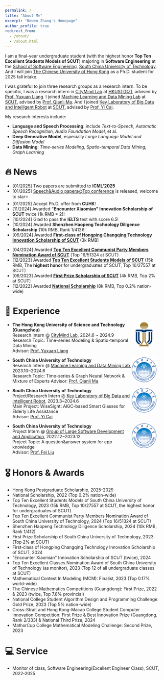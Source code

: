 ```yaml
---
permalink: /
title: "About Me"
excerpt: "Bowen Zhang's Homepage"
author_profile: true
redirect_from: 
  - /about/
  - /about.html
---
```


I am a final-year undergraduate student (with the highest honor **Top Ten Excellent Students Models of SCUT**) majoring in **Software Engineering** at the [School of Software Engineering](https://www2.scut.edu.cn/sse/), [South China University of Technology](https://www.scut.edu.cn/). And I will join [The Chinese University of Hong Kong](https://www.cuhk.edu.hk/english/index.html#) as a Ph.D. student for 2025 fall intake. <!--Now I am doing my research on **Speech Processing**, advised by [Prof. Xiaofen Xing](https://dblp.org/pid/41/9939.html) and [Prof. Qingyao Wu](https://scholar.google.com/citations?user=n6e_2IgAAAAJ&hl=zh-CN).-->

I was grateful to join three research groups as a research intern. To be specific, I was a research intern in [CityMind Lab](https://citymind.top/) at [HKUST(GZ)](https://www.hkust-gz.edu.cn/), advised by [Prof. Yuxuan Liang](https://yuxuanliang.com/). I joined [Machine Learning and Data Mining Lab](https://www2.scut.edu.cn/qianlima/) at [SCUT](https://www.scut.edu.cn/), advised by [Prof. Qianli Ma](https://www2.scut.edu.cn/qianlima/English/list.htm). And I joined [Key Laboratory of Big Data and Intelligent Robot](https://www2.scut.edu.cn/klbdir/) at [SCUT](https://www.scut.edu.cn/), advised by [Prof. Yi Cai](https://scholar.google.com.hk/citations?user=ej3Nb5wAAAAJ&hl=zh-CN).

<!--I am grateful to join different groups at SCUT and HKUST(GZ) as a research intern during my undergraduate life. I developed project WiseSight SmartGlasses, advised by [Prof. Yi Cai](https://scholar.google.com.hk/citations?user=ej3Nb5wAAAAJ&hl=zh-CN). I did research on time series, advised by [Prof. Qianli Ma](https://www2.scut.edu.cn/qianlima/English/list.htm) and [Prof. Yuxuan Liang](https://yuxuanliang.com/). Now I research on speech processing and text-to-speech, advised by [Prof. Xiaofen Xing](https://dblp.org/pid/41/9939.html) and [Prof. Xiangmin Xu](https://dblp.org/pid/28/9939.html).-->

My research interests include:
- **Language and Speech Processing**: include *Text-to-Speech, Automatic Speech Recognition, Audio Foundation Model*, et al. 
- **Deep Generative Model**, especially *Large Language Model and Diffusion Model*
- **Data Mining**: *Time-series Modeling, Spatio-temporal Data Mining, Graph Learning*

# 🔥 News
+ [01/2025] Two papers are submitted to **ICML'2025**
+ [01/2025] [Speech&Audio papers@Top conference](https://github.com/01Zhangbw/Speech-and-audio-papers-Top-Conference) is released, welcome to star⭐
+ [01/2025] Accept Ph.D. offer from **CUHK**!
+ [11/2024] Awarded **"Encounter Xiaomian" Innovation Scholarship of SCUT** twice (1k RMB * 2)!
+ [10/2024] Glad to pass the **IELTS** test with score 6.5!
+ [10/2024] Awarded **Shenzhen Haopeng Technology Diligence Scholarship** (10k RMB, Rank 1/412)!!
+ [09/2024] Awarded **[First-class of Hongping Changqing Technology Innovation Scholarship of SCUT](https://www2.scut.edu.cn/_upload/article/files/95/21/192f9fa84a9dbbabe5641a8c1304/4df3c38b-e435-4d9a-b480-af5893d93b2c.pdf)** (3k RMB)
- [04/2024] Awarded **[Top Ten Excellent Communist Party Members Nomination Award of SCUT](https://mp.weixin.qq.com/s/AXQzvTPrwo7ziBO1-_E-jw)** (Top 16/51324 at SCUT)
- [12/2023] Awarded **[Top Ten Excellent Students Models of SCUT](https://news.scut.edu.cn/2023/1129/c160a47957/page.htm)** (15k RMB, The **highest honor** for undergraduates of SCUT, Top 10/27557 at SCUT)
- [09/2023] Awarded **[First Prize Scholarship of SCUT](https://01Zhangbw.github.io/images/First_Prize.pdf)** (4k RMB, Top 2% at SCUT)
- [12/2022] Awarded **[National Scholarship](http://www.moe.gov.cn/jyb_xxgk/s5743/s5744/A05/202212/t20221227_1036671.html)** (8k RMB, Top 0.2% nation-wide)

# 🚶 Experience

<!--<img src="images/../../images/logos/SCUT.png" alt="SCUT" style="float: right; margin-right: 10px; ; width: 80px; height: 80px;" />-->


 <!--**South China University of Technology**              
  Research Intern @ ["Human-like Emotional Intelligence" Joint Innovation Laboratory](https://www2.scut.edu.cn/ee_en/), 2024.11 ~ Present  
  Research Topic: Affective Computing & Text-to-Speech       
  Advisor: [Prof. Xiaofen Xing](https://dblp.org/pid/41/9939.html) and [Prof. Xiangmin Xu](https://dblp.org/pid/28/9939.html) -->

<img src="images/../../images/logos/HKUST.svg.png" alt="HKUST" style="float: right; margin-right: 20px; ; width: 60px; height: 80px;" />

* **The Hong Kong University of Science and Technology (Guangzhou)**            
  Research Intern @ [CityMind Lab](https://citymind.top/), 2024.6 ~ 2024.9  
  Research Topic: Time-series Modeling & Spatio-temporal Data Mining      
  Advisor: [Prof. Yuxuan Liang](https://yuxuanliang.com/)  

<img src="images/../../images/logos/SCUT.png" alt="SCUT" style="float: right; margin-right: 10px; ; width: 80px; height: 80px;" />

* **South China University of Technology**            
  Research Intern @ [Machine Learning and Data Mining Lab](https://www2.scut.edu.cn/qianlima/), 2023.10~2024.6   
  Research Topic: Time-series & Graph Neural Network & Mixture of Experts
  Advisor: [Prof. Qianli Ma](https://www2.scut.edu.cn/qianlima/English/list.htm)       

<img src="images/../../images/logos/SCUT.png" alt="SCUT" style="float: right; margin-right: 10px; ; width: 80px; height: 80px;" />

* **South China University of Technology**            
  Project/Research Intern @ [Key Laboratory of Big Data and Intelligent Robot](https://www2.scut.edu.cn/klbdir/), 2023.3~2024.6   
  Main Project: WiseSight: AIGC-based Smart Glasses for Elderly Life Assistance   
  Advisor: [Prof. Yi Cai](https://scholar.google.com.hk/citations?user=ej3Nb5wAAAAJ&hl=zh-CN)  

<img src="images/../../images/logos/SCUT.png" alt="SCUT" style="float: right; margin-right: 10px; ; width: 80px; height: 80px;" />

* **South China University of Technology**            
  Project Intern @ [Group of Large Software Development and Application](https://www2.scut.edu.cn/sse/2018/0614/c16788a270676/page.htm), 2022.12~2023.12   
  Project Topic: A question&answer system for cpp knowledge  
  Advisor: [Prof. Fei Liu](https://scholar.google.com/citations?hl=en&user=gC-YMYgAAAAJ&view_op=list_works)  

# 🎖 Honors & Awards

* Hong Kong Postgraduate Scholarship, 2025-2029
* National Scholarship, 2022 (Top 0.2% nation-wide)
* Top Ten Excellent Students Models of South China University of Technology, 2023 (15k RMB, Top 10/27557 at SCUT, the highest honor for undergraduates of SCUT)
* Top Ten Excellent Communist Party Members Nomination Award of South China University of Technology, 2024 (Top 16/51324 at SCUT)
* Shenzhen Haopeng Technology Diligence Scholarship, 2024 (10k RMB, Rank 1/412)
* First Prize Scholarship of South China University of Technology, 2023 (Top 2% at SCUT)
* First-class of Hongping Changqing Technology Innovation Scholarship of SCUT, 2024
* "Encounter Xiaomian" Innovation Scholarship of SCUT (twice), 2024
* Top Ten Excellent Classes Nomination Award of South China University of Technology (as monitor), 2023 (Top 12 of all undergraduate classes at SCUT)
* Mathematical Contest In Modeling (MCM): Finalist, 2023 (Top 0.17% world-wide)
* The Chinese Mathematics Competitions (Guangdong): First Prize, 2022 & 2023 (twice, Top 7.8% provincial)
* National College Student Algorithm Design and Programming Challenge: Gold Prize, 2023 (Top 5% nation-wide)
* Cross-Strait and Hong Kong-Macao College Student Computer Innovation Competition: First Prize & Best Innovation Prize (Guangdong, Rank 2/333) & National Third Prize, 2024
* MathorCup College Mathematical Modeling Challenge: Second Prize, 2023 

# 💻 Service

* Monitor of class, Software Engineering(Excellent Engineer Class), SCUT, 2022-2025
